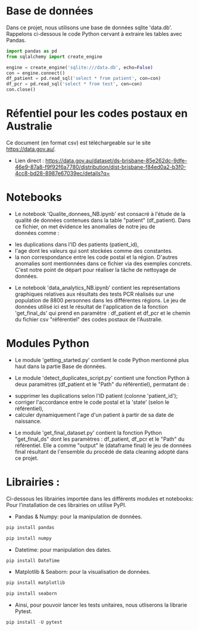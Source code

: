 # Base de données  

Dans ce projet, nous utilisons une base de données sqlite 'data.db'. 
Rappelons ci-dessous le code Python cervant à extraire les tables avec Pandas.

```python
import pandas as pd
from sqlalchemy import create_engine

engine = create_engine('sqlite:///data.db', echo=False)
con = engine.connect()
df_patient = pd.read_sql('select * from patient', con=con)
df_pcr = pd.read_sql('select * from test', con=con)
con.close()
```

# Réfentiel pour les codes postaux en Australie

Ce document (en format csv) est téléchargeable sur le site https://data.gov.au/. 
- Lien direct : https://data.gov.au/dataset/ds-brisbane-85e262dc-9dfe-46e9-87a8-f9f92f6a7780/distribution/dist-brisbane-f84ed0a2-b3f0-4cc8-bd28-8987e67039ec/details?q=


# Notebooks 

- Le notebook 'Qualite_donnees_NB.ipynb' est consacré à l'étude de la qualité de données 
contenues dans la table "patient" (df_patient). Dans ce fichier, on met évidence les anomalies de notre jeu de  
données comme :
* les duplications dans l'ID des patients (patient_id), 
* l'age dont les valeurs qui sont stockées comme des constantes. 
* la non correspondance entre les code postal et la région. 
D'autres anomalies sont mentionnées dans ce fichier via des exemples concrets. 
C'est notre point de départ pour réaliser la tâche de nettoyage de données.

- Le notebook 'data_analytics_NB.ipynb' contient les représentations graphiques relatives aux résultats 
des tests PCR réalisés sur une population de 8800 personnes dans les différentes régions. 
Le jeu de données utilisé ici est le résultat de l'application de la fonction 'get_final_ds' qui prend en paramètre :
df_patient et df_pcr et le chemin du fichier csv "référentiel" des codes postaux de l'Australie. 


# Modules Python 

- Le module 'getting_started.py' contient le code Python mentionné plus haut dans la partie Base de données.

- Le module 'detect_duplicates_script.py' contient une fonction Python à deux paramètres (df_patient et le "Path" du référentiel), 
permatant de : 
* supprimer les duplications selon l'ID patient (colonne 'patient_id');
* corriger l'accordance entre le code postal et la 'state' (selon le référentiel),
* calculer dynamiquement l'age d'un patient à partir de sa date de naissance.

- Le module 'get_final_dataset.py' contient la fonction Python "get_final_ds" dont les paramètres : df_patient, df_pcr et le "Path" du référentiel. Elle a comme "output" le (dataframe final) le jeu de données final résultant de l'ensemble du procédé de data cleaning 
adopté dans ce projet. 

# Librairies :

Ci-dessous les librairies importée dans les différents modules et notebooks:
Pour l'installation de ces librairies on utilise PyPI.

- Pandas & Numpy: pour la manipulation de données.

```python
pip install pandas
``` 

```python
pip install numpy
```

- Datetime: pour manipulation des dates. 

```python
pip install DateTime
```

- Matplotlib & Seaborn: pour la visualisation de données.

```python
pip install matplotlib
```
 
```python
pip install seaborn
```

- Ainsi, pour pouvoir lancer les tests unitaires, nous utliserons 
la librarie Pytest. 

```python
pip install -U pytest
```
